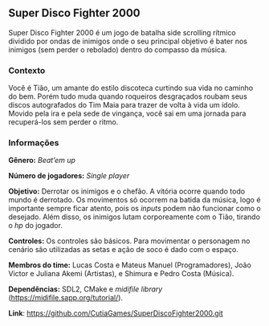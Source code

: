 ## Super Disco Fighter 2000

Super Disco Fighter 2000 é um jogo de batalha side scrolling rítmico dividido por ondas de inimigos onde o seu principal objetivo é bater nos inimigos (sem perder o rebolado) dentro do compasso da música.

### Contexto

Você é Tião, um amante do estilo discoteca curtindo sua vida no caminho do bem. Porém tudo muda quando roqueiros desgraçados roubam seus discos autografados do Tim Maia para trazer de volta à vida um ídolo. Movido pela ira e pela sede de vingança, você sai em uma jornada para recuperá-los sem perder o ritmo.

### Informações 

**Gênero:** *Beat’em up*

**Número de jogadores:** *Single player*

**Objetivo:** Derrotar os inimigos e o chefão. A vitória ocorre quando todo mundo é derrotado. Os movimentos só ocorrem na batida da música, logo é importante sempre ficar atento, pois os *inputs* podem não funcionar como o desejado. Além disso, os inimigos lutam corporeamente com o Tião, tirando o *hp* do jogador.

**Controles:** Os controles são básicos. Para movimentar o personagem no cenário são utilizadas as setas e ação de soco é dado com o espaço. 

**Membros do time:** Lucas Costa e Mateus Manuel (Programadores), João Victor e Juliana Akemi (Artistas), e Shimura e Pedro Costa (Música).

**Dependências:** SDL2, CMake e *midifile library* (https://midifile.sapp.org/tutorial/).

**Link**: https://github.com/CutiaGames/SuperDiscoFighter2000.git

